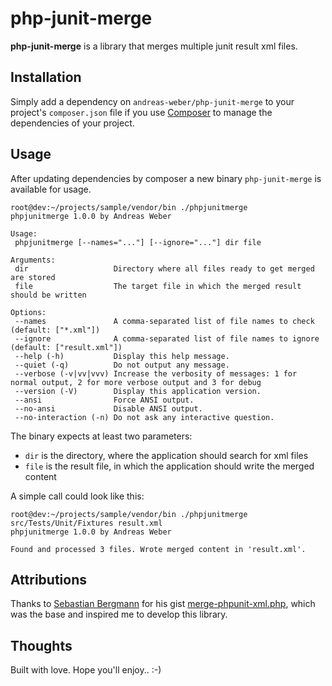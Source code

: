 # php-junit-merge

**php-junit-merge** is a library that merges multiple junit result xml files.

## Installation

Simply add a dependency on `andreas-weber/php-junit-merge` to your project's `composer.json` file if you use [Composer](http://getcomposer.org/) to manage the dependencies of your project.

## Usage

After updating dependencies by composer a new binary `php-junit-merge` is available for usage.

    root@dev:~/projects/sample/vendor/bin ./phpjunitmerge
    phpjunitmerge 1.0.0 by Andreas Weber
    
    Usage:
     phpjunitmerge [--names="..."] [--ignore="..."] dir file
    
    Arguments:
     dir                   Directory where all files ready to get merged are stored
     file                  The target file in which the merged result should be written
    
    Options:
     --names               A comma-separated list of file names to check (default: ["*.xml"])
     --ignore              A comma-separated list of file names to ignore (default: ["result.xml"])
     --help (-h)           Display this help message.
     --quiet (-q)          Do not output any message.
     --verbose (-v|vv|vvv) Increase the verbosity of messages: 1 for normal output, 2 for more verbose output and 3 for debug
     --version (-V)        Display this application version.
     --ansi                Force ANSI output.
     --no-ansi             Disable ANSI output.
     --no-interaction (-n) Do not ask any interactive question.


The binary expects at least two parameters:

- `dir` is the directory, where the application should search for xml files
- `file` is the result file, in which the application should write the merged content

A simple call could look like this:

    root@dev:~/projects/sample/vendor/bin ./phpjunitmerge src/Tests/Unit/Fixtures result.xml
    phpjunitmerge 1.0.0 by Andreas Weber
    
    Found and processed 3 files. Wrote merged content in 'result.xml'.
    
## Attributions
Thanks to [Sebastian Bergmann](https://gist.github.com/sebastianbergmann) for his gist [merge-phpunit-xml.php](https://gist.github.com/sebastianbergmann/4405658), which was the base and inspired me to develop this library.

## Thoughts
Built with love. Hope you'll enjoy.. :-)
